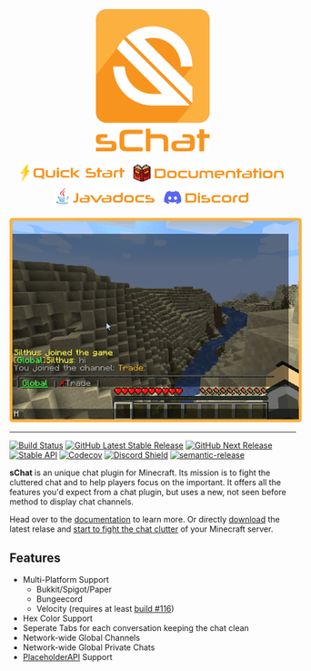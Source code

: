 <div align="center">
  <p><a
  href="https://schat.silthus.net/docs" 
  target="_blank">
    <img src="docs/assets/logo_text.png" width="200px" alt="sChat Logo" />
  </a></p>
  <p>
  <a href="https://schat.silthus.net/docs/latest/getting-started/" target="_blank"><img src="docs/assets/schat_quickstart.png" alt="Javadocs" /></a>
  <a href="https://schat.silthus.net/docs/" target="_blank"><img src="docs/assets/schat_docs.png" alt="Javadocs" /></a>
  <a href="https://schat.silthus.net/javadocs" target="_blank"><img src="docs/assets/schat_javadocs.png" alt="Javadocs" /></a>
  <a href="https://discord.gg/R4st4QxAjb" target="_blank"><img src="docs/assets/schat_discord.png" alt="Discord" /></a>
  </p>
</div>
<div align="center">
  <img src="docs/assets/demo.gif" style="border: 5px solid #fcb040; border-radius: 5px" />
</div>

<hr>

[![Build Status](https://github.com/sVoxelDev/sChat/actions/workflows/gradle.yml/badge.svg)](../../actions/workflows/gradle.yml)
[![GitHub Latest Stable Release](https://img.shields.io/github/v/release/sVoxelDev/sChat?label=Stable)](../../releases/latest)
[![GitHub Next Release](https://img.shields.io/github/v/release/sVoxelDev/sChat?include_prereleases&label=Next)](../../releases)
[![Stable API](https://img.shields.io/maven-central/v/net.silthus.schat/schat-core?label=API&color=informational)](https://search.maven.org/search?q=g:net.silthus.schat)
[![Codecov](https://img.shields.io/codecov/c/github/sVoxelDev/sChat?token=bBAfT3Wn89)](https://codecov.io/gh/sVoxelDev/sChat)
[![Discord Shield](https://discordapp.com/api/guilds/905798902874267690/widget.png?style=shield)](https://discord.gg/R4st4QxAjb)
[![semantic-release](https://img.shields.io/badge/%20%20%F0%9F%93%A6%F0%9F%9A%80-semantic--release-e10079.svg)](https://github.com/semantic-release/semantic-release)

**sChat** is an unique chat plugin for Minecraft. Its mission is to fight the cluttered chat and to help players focus on the important. It offers all the features you'd expect from a chat plugin, but uses a new, not seen before method to display chat channels.

Head over to the [documentation][documentation] to learn more. Or directly [download][download] the latest relase and [start to fight the chat clutter][getting-started] of your Minecraft server.

## Features

- Multi-Platform Support
  - Bukkit/Spigot/Paper
  - Bungeecord
  - Velocity (requires at least [build #116][velocity])
- Hex Color Support
- Seperate Tabs for each conversation keeping the chat clean
- Network-wide Global Channels
- Network-wide Global Private Chats
- [PlaceholderAPI][placeholderapi] Support

[documentation]: https://schat.silthus.net/docs
[download]: https://github.com/sVoxelDev/sChat/releases/latest
[getting-started]: https://schat.silthus.net/docs/latest/getting-started/
[placeholderapi]: https://github.com/PlaceholderAPI/PlaceholderAPI
[developer]: https://schat.silthus.net/docs/latest/developer/
[velocity]: https://papermc.io/downloads#Velocity
